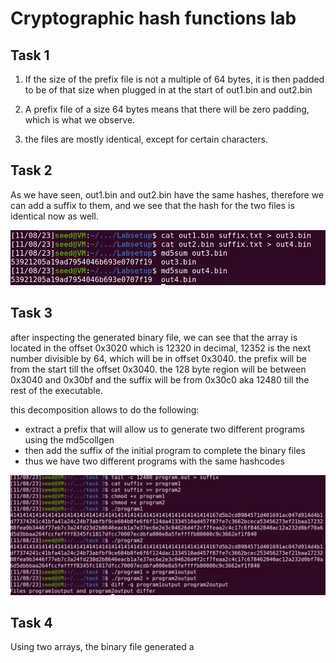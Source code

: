 # Cryptographic hash functions lab

## Task 1 

1. If the size of the prefix file is not a multiple of 64 bytes, it is then padded to be of that size when plugged in at the start of out1.bin and out2.bin

2. A prefix file of a size 64 bytes means that there will be zero padding, which is what we observe.

3. the files are mostly identical, except for certain characters.

## Task 2

As we have seen, out1.bin and out2.bin have the same hashes, therefore we can add a suffix to them, and we see that the hash for the two files is identical now as well.

![result](./suffix_samehash.png)

## Task 3

after inspecting the generated binary file, we can see that the array is located in the offset 0x3020 which is 12320 in decimal, 12352 is the next number divisible by 64, which will be in offset 0x3040.
the prefix will be from the start till the offset 0x3040.
the 128 byte region will be between 0x3040 and 0x30bf and the suffix will be from 0x30c0 aka 12480 till the rest of the executable.

this decomposition allows to do the following:
- extract a prefix that will allow us to generate two different programs using the md5collgen
- then add the suffix of the initial program to complete the binary files
- thus we have two different programs with the same hashcodes

![result](./executables.png)

## Task 4 

Using two arrays, the binary file generated a